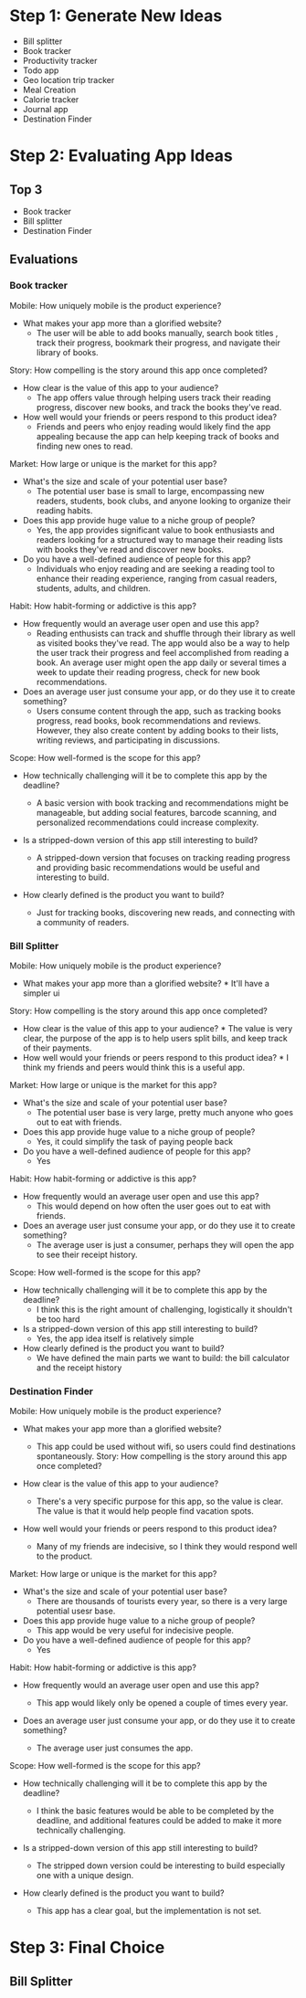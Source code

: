 # Step 1: Generate New Ideas
* Bill splitter
* Book tracker
* Productivity tracker
* Todo app
* Geo location trip tracker
* Meal Creation 
* Calorie tracker
* Journal app
* Destination Finder

# Step 2: Evaluating App Ideas

## Top 3
* Book tracker
* Bill splitter
* Destination Finder

## Evaluations
### Book tracker
Mobile: How uniquely mobile is the product experience?

* What makes your app more than a glorified website?
     * The user will be able to add books manually, search book titles , track their progress, bookmark their progress, and navigate their library of books. 
     
Story: How compelling is the story around this app once completed?

* How clear is the value of this app to your audience?
    * The app offers value through helping users track their reading progress, discover new books, and track the books they've read.
* How well would your friends or peers respond to this product idea?
    * Friends and peers who enjoy reading would likely find the app appealing because the app can help keeping track of books and finding new ones to read. 

Market: How large or unique is the market for this app?

* What's the size and scale of your potential user base?
    * The potential user base is small to large, encompassing new readers, students, book clubs, and anyone looking to organize their reading habits.
* Does this app provide huge value to a niche group of people?
    * Yes, the app provides significant value to book enthusiasts and readers looking for a structured way to manage their reading lists with books they've read and discover new books.
* Do you have a well-defined audience of people for this app?
    * Individuals who enjoy reading and are seeking a reading tool to enhance their reading experience, ranging from casual readers, students, adults, and children.

Habit: How habit-forming or addictive is this app?

* How frequently would an average user open and use this app?
    * Reading enthusists can track and shuffle through their library as well as visited books they've read. The app would also be a way to help the user track their progress and feel accomplished from reading a book. An average user might open the app daily or several times a week to update their reading progress, check for new book recommendations.
* Does an average user just consume your app, or do they use it to create something?
    * Users consume content through the app, such as tracking books progress, read books, book recommendations and reviews. However, they also create content by adding books to their lists, writing reviews, and participating in discussions.

Scope: How well-formed is the scope for this app?

* How technically challenging will it be to complete this app by the deadline?
    *  A basic version with book tracking and recommendations might be manageable, but adding social features, barcode scanning, and personalized recommendations could increase complexity.

* Is a stripped-down version of this app still interesting to build?
    * A stripped-down version that focuses on tracking reading progress and providing basic recommendations would be useful and interesting to build. 
    
* How clearly defined is the product you want to build?
    * Just for tracking books, discovering new reads, and connecting with a community of readers.
    
### Bill Splitter
Mobile: How uniquely mobile is the product experience?

* What makes your app more than a glorified website?
        * It'll have a simpler ui

Story: How compelling is the story around this app once completed?

* How clear is the value of this app to your audience?
        * The value is very clear, the purpose of the app is to help users split bills, and keep track of their payments.
* How well would your friends or peers respond to this product idea?
        * I think my friends and peers would think this is a useful app.

Market: How large or unique is the market for this app?

* What's the size and scale of your potential user base?
     * The potential user base is very large, pretty much anyone who goes out to eat with friends.
* Does this app provide huge value to a niche group of people?
     * Yes, it could simplify the task of paying people back
* Do you have a well-defined audience of people for this app?
     * Yes

Habit: How habit-forming or addictive is this app?

* How frequently would an average user open and use this app?
     * This would depend on how often the user goes out to eat with friends.
* Does an average user just consume your app, or do they use it to create something?
     * The average user is just a consumer, perhaps they will open the app to see their receipt history.

Scope: How well-formed is the scope for this app?

* How technically challenging will it be to complete this app by the deadline?
     * I think this is the right amount of challenging, logistically it shouldn't be too hard
* Is a stripped-down version of this app still interesting to build?
     * Yes, the app idea itself is relatively simple
* How clearly defined is the product you want to build?
     * We have defined the main parts we want to build: the bill calculator and the receipt history
     
### Destination Finder
Mobile: How uniquely mobile is the product experience?

* What makes your app more than a glorified website?
     * This app could be used without wifi, so users could find destinations spontaneously.
Story: How compelling is the story around this app once completed?

* How clear is the value of this app to your audience?
     * There's a very specific purpose for  this app, so the value is clear. The value is that it would help people find vacation spots.
* How well would your friends or peers respond to this product idea?
     * Many of my friends are indecisive, so I think they would respond well to the product.

Market: How large or unique is the market for this app?

* What's the size and scale of your potential user base?
     * There are thousands of tourists every year, so there is a very large potential usesr base.
* Does this app provide huge value to a niche group of people?
     * This app would be very useful for indecisive people.
* Do you have a well-defined audience of people for this app?
     * Yes

Habit: How habit-forming or addictive is this app?

* How frequently would an average user open and use this app?
     * This app would likely only be opened a couple of times every year.

* Does an average user just consume your app, or do they use it to create something?
     * The average user just consumes the app.


Scope: How well-formed is the scope for this app?

* How technically challenging will it be to complete this app by the deadline?
     * I think the basic features would be able to be completed by the deadline, and additional features could be added to make it more technically challenging.

* Is a stripped-down version of this app still interesting to build?
     * The stripped down version could be interesting to build especially one with a unique design.

* How clearly defined is the product you want to build?
     * This app has a clear goal, but the implementation is not set.

# Step 3: Final Choice
## Bill Splitter

